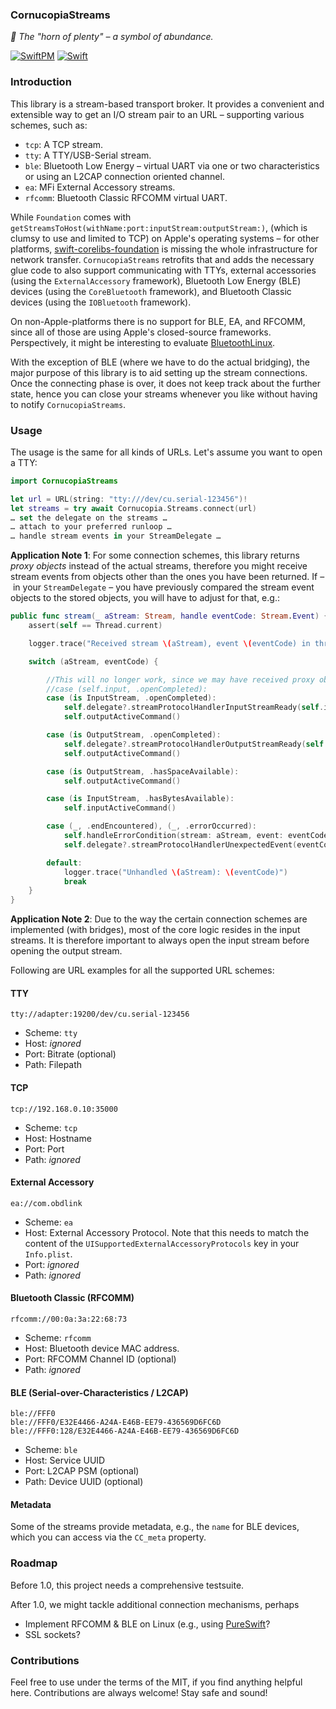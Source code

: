 ### CornucopiaStreams

_:shell: The "horn of plenty" – a symbol of abundance._

[![SwiftPM](https://img.shields.io/badge/SPM-Linux%20%7C%20iOS%20%7C%20macOS%20%7C%20watchOS%20%7C%20tvOS-success?logo=swift)](https://swift.org)
[![Swift](https://github.com/Cornucopia-Swift/CornucopiaStreams/workflows/Swift/badge.svg)](https://github.com/Cornucopia-Swift/CornucopiaStreams/actions?query=workflow%3ASwift)

### Introduction

This library is a stream-based transport broker. It provides a convenient and extensible way to get an I/O stream pair to an URL – supporting various schemes, such as:

- `tcp`: A TCP stream.
- `tty`: A TTY/USB-Serial stream.
- `ble`: Bluetooth Low Energy ­– virtual UART via one or two characteristics or using an L2CAP connection oriented channel.
- `ea`: MFi External Accessory streams.
- `rfcomm`: Bluetooth Classic RFCOMM virtual UART.

While `Foundation` comes with `getStreamsToHost(withName:port:inputStream:outputStream:)`,
(which is clumsy to use and limited to TCP) on Apple's operating systems ­– for other platforms, [swift-corelibs-foundation](https://github.com/apple/swift-corelibs-foundation)
is missing the whole infrastructure for network transfer.
`CornucopiaStreams` retrofits that and adds the necessary glue code to also support communicating with TTYs, external accessories
(using the `ExternalAccessory` framework), Bluetooth Low Energy (BLE) devices (using the `CoreBluetooth` framework), and Bluetooth Classic devices (using the `IOBluetooth` framework).

On non-Apple-platforms there is no support for BLE, EA, and RFCOMM, since all of those are using Apple's closed-source frameworks.
Perspectively, it might be interesting to evaluate [BluetoothLinux](https://github.com/PureSwift/BluetoothLinux).

With the exception of BLE (where we have to do the actual bridging), the major purpose of this library is to aid setting up the stream connections.
Once the connecting phase is over, it does not keep track about the further state, hence you can close your streams whenever you like without having to notify `CornucopiaStreams`.

### Usage

The usage is the same for all kinds of URLs. Let's assume you want to open a TTY:

```swift
import CornucopiaStreams

let url = URL(string: "tty:///dev/cu.serial-123456")!
let streams = try await Cornucopia.Streams.connect(url)
… set the delegate on the streams …
… attach to your preferred runloop …
… handle stream events in your StreamDelegate …
```

**Application Note 1**: For some connection schemes, this library returns _proxy objects_ instead of the actual streams,
therefore you might receive stream events from objects other than the ones you have been returned.
If ­– in your `StreamDelegate` ­– you have previously compared the stream event objects to the stored objects,
you will have to adjust for that, e.g.:

```swift
public func stream(_ aStream: Stream, handle eventCode: Stream.Event) {
    assert(self == Thread.current)

    logger.trace("Received stream \(aStream), event \(eventCode) in thread \(self.CC_number)")

    switch (aStream, eventCode) {

        //This will no longer work, since we may have received proxy objects:
        //case (self.input, .openCompleted):
        case (is InputStream, .openCompleted):
            self.delegate?.streamProtocolHandlerInputStreamReady(self.input)
            self.outputActiveCommand()

        case (is OutputStream, .openCompleted):
            self.delegate?.streamProtocolHandlerOutputStreamReady(self.output)
            self.outputActiveCommand()

        case (is OutputStream, .hasSpaceAvailable):
            self.outputActiveCommand()

        case (is InputStream, .hasBytesAvailable):
            self.inputActiveCommand()

        case (_, .endEncountered), (_, .errorOccurred):
            self.handleErrorCondition(stream: aStream, event: eventCode)
            self.delegate?.streamProtocolHandlerUnexpectedEvent(eventCode, on: aStream)

        default:
            logger.trace("Unhandled \(aStream): \(eventCode)")
            break
    }
}
```

**Application Note 2**: Due to the way the certain connection schemes are implemented (with bridges), most of the core logic
resides in the input streams. It is therefore important to always open the input stream before opening the output stream.

Following are URL examples for all the supported URL schemes:

#### TTY

`tty://adapter:19200/dev/cu.serial-123456`

- Scheme: `tty`
- Host: *ignored*
- Port: Bitrate (optional)
- Path: Filepath

#### TCP

`tcp://192.168.0.10:35000`

- Scheme: `tcp`
- Host: Hostname
- Port: Port
- Path: *ignored*

#### External Accessory

`ea://com.obdlink`

- Scheme: `ea`
- Host: External Accessory Protocol. Note that this needs to match the content of the `UISupportedExternalAccessoryProtocols` key in your `Info.plist`.
- Port: *ignored*
- Path: *ignored*

#### Bluetooth Classic (RFCOMM)

`rfcomm://00:0a:3a:22:68:73`

- Scheme: `rfcomm`
- Host: Bluetooth device MAC address.
- Port: RFCOMM Channel ID (optional)
- Path: *ignored*

#### BLE (Serial-over-Characteristics / L2CAP)

```
ble://FFF0
ble://FFF0/E32E4466-A24A-E46B-EE79-436569D6FC6D
ble://FFF0:128/E32E4466-A24A-E46B-EE79-436569D6FC6D
```

- Scheme: `ble`
- Host: Service UUID
- Port: L2CAP PSM (optional)
- Path: Device UUID (optional)

#### Metadata

Some of the streams provide metadata, e.g., the `name` for BLE devices, which you can access via the `CC_meta` property.

### Roadmap

Before 1.0, this project needs a comprehensive testsuite.

After 1.0, we might tackle additional connection mechanisms, perhaps

- Implement RFCOMM & BLE on Linux (e.g., using [PureSwift](https://github.com/PureSwift/Bluetooth)?
- SSL sockets?

### Contributions

Feel free to use under the terms of the MIT, if you find anything helpful here. Contributions are always welcome! Stay safe and sound!
